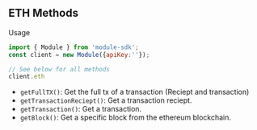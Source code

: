 ## ETH Methods

Usage
```js
import { Module } from 'module-sdk';
const client = new Module({apiKey:''});

// See below for all methods
client.eth
```

- `getFullTX()`: Get the full tx of a transaction (Reciept and transaction)
- `getTransactionReciept()`: Get a transaction reciept.
- `getTransaction()`: Get a transaction.
- `getBlock()`: Get a specific block from the ethereum blockchain.

